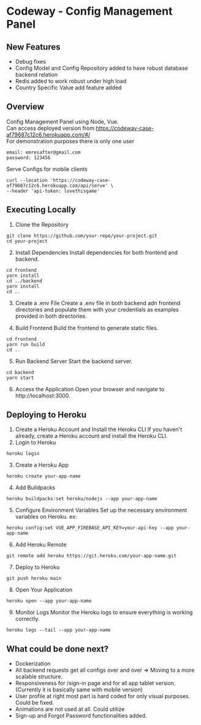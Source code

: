 # Codeway - Config Management Panel

## New Features 
* Debug fixes
* Config Model and Config Repository added to have robust database backend relation
* Redis added to work robust under high load
* Country Specific Value add feature added

## Overview
Config Management Panel using Node, Vue. 
<br/>Can access deployed version from https://codeway-case-af79687c12c6.herokuapp.com/#/
<br/>For demonstration purposes there is only one user
```
email: emresafter@gmail.com
password: 123456
```


Serve Configs for mobile clients 
```
curl --location 'https://codeway-case-af79687c12c6.herokuapp.com/api/serve' \
--header 'api-token: lovethisgame'
```


## Executing Locally
1. Clone the Repository
```
git clone https://github.com/your-repo/your-project.git
cd your-project
```
2. Install Dependencies
Install dependencies for both frontend and backend.
```
cd frontend
yarn install
cd ../backend
yarn install
cd ..
```
3. Create a .env File
Create a .env file in both backend adn frontend directories and populate them with your credentials as examples provided in both directories.

4. Build Frontend
Build the frontend to generate static files.

```
cd frontend
yarn run build
cd ..
```
5. Run Backend Server
Start the backend server.

```
cd backend
yarn start
```
6. Access the Application
Open your browser and navigate to http://localhost:3000.

## Deploying to Heroku
1. Create a Heroku Account and Install the Heroku CLI
If you haven't already, create a Heroku account and install the Heroku CLI.
2. Login to Heroku

```
heroku login
```
3. Create a Heroku App

```
heroku create your-app-name
```
4. Add Buildpacks

```
heroku buildpacks:set heroku/nodejs --app your-app-name
```

5. Configure Environment Variables
Set up the necessary environment variables on Heroku. ex:


```
heroku config:set VUE_APP_FIREBASE_API_KEY=your-api-key --app your-app-name
```
6. Add Heroku Remote

```
git remote add heroku https://git.heroku.com/your-app-name.git
```
7. Deploy to Heroku

```
git push heroku main
```
8. Open Your Application

```
heroku open --app your-app-name
```
9. Monitor Logs
Monitor the Heroku logs to ensure everything is working correctly.



```
heroku logs --tail --app your-app-name
```

## What could be done next? 
* Dockerization
* All backend requests get all configs over and over => Moving to a more scalable structure.
* Responsiveness for /sign-in page and for all app tablet version. (Currently it is basically same with mobile version)
* User profile at right most part is hard coded for only visual purposes. Could be fixed.
* Animations are not used at all. Could utilize
* Sign-up and Forgot Password functionalities added.
